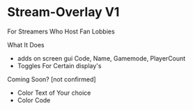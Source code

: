 # Stream-Overlay V1
For Streamers Who Host Fan Lobbies

What It Does
+ adds on screen gui Code, Name, Gamemode, PlayerCount
+ Toggles For Certain display's

Coming Soon? [not confirmed]
+ Color Text of Your choice
+ Color Code
